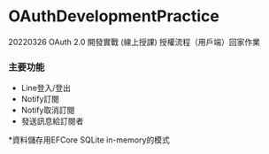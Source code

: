 # OAuthDevelopmentPractice
20220326 OAuth 2.0 開發實戰 (線上授課) 授權流程（用戶端）回家作業

### 主要功能
- Line登入/登出
- Notify訂閱
- Notify取消訂閱
- 發送訊息給訂閱者

*資料儲存用EFCore SQLite in-memory的模式
